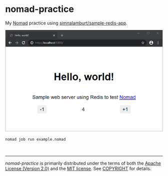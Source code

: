 nomad-practice
========
My [Nomad] practice using [simnalamburt/sample-redis-app].

![Screenshot]

```bash
nomad job run example.nomad
```

&nbsp;

--------
*nomad-practice* is primarily distributed under the terms of both the [Apache
License (Version 2.0)] and the [MIT license]. See [COPYRIGHT] for details.

[Nomad]: https://www.nomadproject.io/
[Screenshot]: https://raw.githubusercontent.com/simnalamburt/i/master/sample-redis-app/screenshot.png
[simnalamburt/sample-redis-app]: https://github.com/simnalamburt/sample-redis-app

[Apache License (Version 2.0)]: LICENSE-APACHE
[MIT license]: LICENSE-MIT
[COPYRIGHT]: COPYRIGHT

